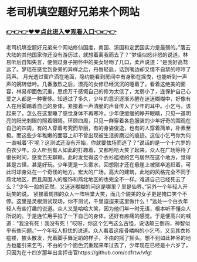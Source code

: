 # 老司机填空题好兄弟来个网站
### <a href="https://github.com/cdfrtw/ghty/issues/1">👉👉👉♥♥点此进入♥观看入口👈👉👉</a>
老司机填空题好兄弟来个网站修仙国度，南国、溪国和定武国实力是最弱的。”落云大陆的其他国家你还没有游历过，就想着离我而去了？”梦瑶似怒非怒的说道。林易听后自知失言，便侧过身子把怀中的美女轻吻了几口，柔声说道：“是我好高骛远了。梦瑶在感觉到身旁的异样之后，丹唇轻启，话到嘴边却又情不自禁的哼哼了两声。
月光透过窗户洒在地面，隐约能看到房间中有身影在摇曳，也能听到一声声的婉转低吟。几番激烈之后，漂亮的女修已经沉沉的睡着了。看着这绝美的面容，林易却面色沉重，思虑万千感慨自己的修为太低了，太弱小了，连保护自己心爱之人都是一种奢侈。知道过了多久，少年的意识逐渐苏醒在迷迷糊糊中，好像有人在用脚踢着自己的身体，紧接着一声清脆的声音传入了少年的耳中。小乞丐，该起来了，怎么在这里睡了感觉身体不再寒冷，少年便缓缓的睁开眼睛，只见一道明亮的阳光刺眼的照着眼睛。环顾四周，只见一群穿着各色服装的少年好奇的围观在自己的四周，有的人穿着考究而华丽，有的身姿俊逸，也有的人穿着简单，朴素至极。而这些少年稚嫩的面容上却不曾出现被生活折磨过的痕迹。这位小乞丐你为何一直喊着‘不’呢？这测试还没有开始，你就要怯场而逃了？”说话的是一个十六岁的白衣少年。众人听到有人如此的打趣着，又都哈哈大笑了起来。众人在广场等待了很长时间，感觉百无聊赖。此时发觉得这个衣衫褴褛的乞丐居然在这个地方，觉得甚是古怪，甚是好玩。少年更是一头雾水，回想刚才还在悬崖上被狱卒追赶着，可此时却身处在一个奇怪的地方。宏大的广场，高大的建筑，此地的风格完全不同于燕北地区，而且周围人的服饰和燕北地区的也完全不一样。难道自己已经死去了么？”少年一脸的茫然，又迷迷糊糊的问这是哪里？里是仙界。”另外一个年轻人开玩笑的说。 紧接着周围的众人一阵哄堂大笑，而几个貌美的女子更是掩口笑个不停。这里是灵根测试现场，你不测试，千里迢迢来这里做什么！”远处一个白衣年轻人有些打趣的说道。众人又是哈哈大笑，因为他们年一时无语，根本听不懂众人所说的。于是连忙用手掐了一下自己的身体，还好有疼痛的感觉。于是便高兴的喊道：“我没有死！我没有死！”哎呀，你这个乞丐这么古怪，说话颠三倒四，神智似乎有些问题。”一个年轻人担忧的说道。众人看着这瘦骨嶙峋的小乞丐，又见其衣衫褴褛，披头散发，光着脚手舞足蹈的样子，不由的摇了摇头。想不到如此神圣的地方也能引来乞丐，不由的个个面色沉重起来年过去了，少年现在已经是十六岁了，只因为在十四岁那年出言抨击官https://github.com/cdfrtw/vfgt
